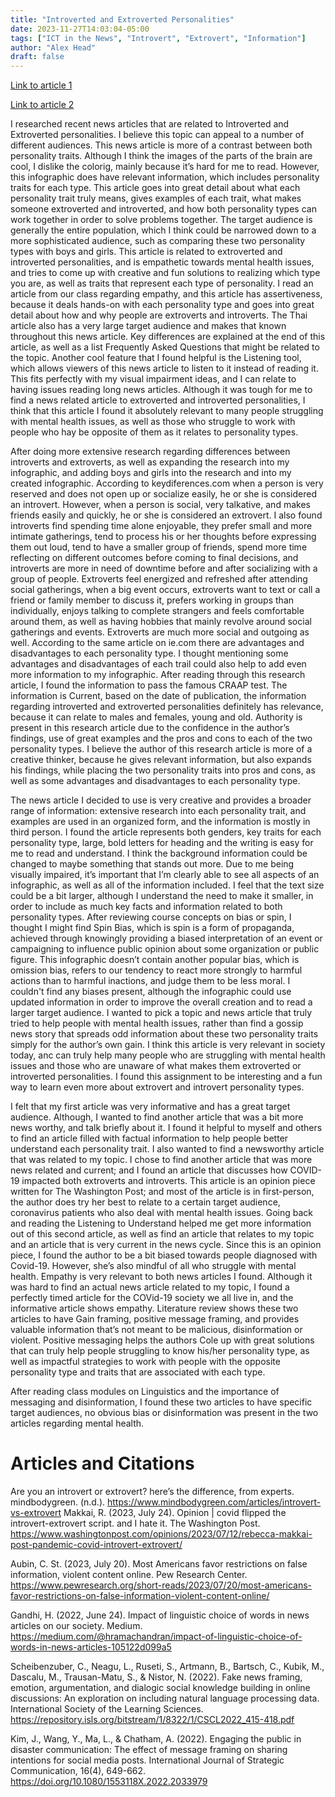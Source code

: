 ```yaml
---
title: "Introverted and Extroverted Personalities"
date: 2023-11-27T14:03:04-05:00
tags: ["ICT in the News", "Introvert", "Extrovert", "Information"]
author: "Alex Head"
draft: false
---
```

[Link to article 1](https://www.mindbodygreen.com/articles/introvert-vs-extrovert)

[Link to article 2](https://www.washingtonpost.com/opinions/2023/07/12/rebecca-makkai-post-pandemic-covid-introvert-extrovert/)



I researched recent news articles that are related to Introverted and Extroverted personalities. I believe this topic can appeal to a number of different audiences. This news article is more of a contrast between both personality traits. Although I think the images of the parts of the brain are cool, I dislike the colorig, mainly because it’s hard for me to read. However, this infographic does have relevant information, which includes personality traits for each type. This article goes into great detail about what each personality trait truly means, gives examples of each trait, what makes someone extroverted and introverted, and how both personality types can work together in order to solve problems together. The target audience is generally the entire population, which I think could be narrowed down to a more sophisticated audience, such as comparing these two personality types with boys and girls. This article is related to extroverted and introverted personalities, and is empathetic towards mental health issues, and tries to come up with creative and fun solutions to realizing which type you are, as well as traits that represent each type of personality. I read an article from our class regarding empathy, and this article has assertiveness, because it deals hands-on with each personality type and goes into great detail about how and why people are extroverts and introverts. The Thai article also has a very large target audience and makes that known throughout this news article. Key differences are explained at the end of this article, as well as a list Frequently Asked Questions that might be related to the topic. Another cool feature that I found helpful is the Listening tool, which allows viewers of this news article to listen to it instead of reading it. This fits perfectly with my visual impairment ideas, and I can relate to having issues reading long news articles. Although it was tough for me to find a news related article to extroverted and introverted personalities, I think that this article I found it absolutely relevant to many people struggling with mental health issues, as well as those who struggle to work with people who hay be opposite of them as it relates to personality types. 



After doing more extensive research regarding differences between introverts and extroverts, as well as expanding the research into my infographic, and adding boys and girls into the research and into my created infographic. According to keydiferences.com when a person is very reserved and does not open up or socialize easily, he or she is considered an introvert. However, when a person is social, very talkative, and makes friends easily and quickly, he or she is considered an extrovert. I also found introverts find spending time alone enjoyable, they prefer small and more intimate gatherings, tend to process his or her thoughts before expressing them out loud, tend to have a smaller group of friends, spend more time reflecting on different outcomes before coming to final decisions, and introverts are more in need of downtime before and after socializing with a group of people. Extroverts feel energized and refreshed after attending social gatherings, when a big event occurs, extroverts want to text or call a friend or family member to discuss it, prefers working in groups than individually, enjoys talking to complete strangers and feels comfortable around them, as well as having hobbies that mainly revolve around social gatherings and events. Extroverts are much more social and outgoing as well. According to the same article on ie.com there are advantages and disadvantages to each personality type. I thought mentioning some advantages and disadvantages of each trail could also help to add even more information to my infographic. After reading through this research article, I found the information to pass the famous CRAAP test. The information is Current, based on the date of publication, the information regarding introverted and extroverted personalities definitely has relevance, because it can relate to males and females, young and old. Authority is present in this research article due to the confidence in the author’s findings, use of great examples and the pros and cons to each of the two personality types. I believe the author of this research article is more of a creative thinker, because he gives relevant information, but also expands his findings, while placing the two personality traits into pros and cons, as well as some advantages and disadvantages to each personality type.

	

The news article I decided to use is very creative and provides a broader range of information: extensive research into each personality trait,  and examples are used in an organized form, and the information is mostly in third person. I found the article represents both genders, key traits for each personality type, large, bold letters for heading and the writing is easy for me to read and understand. I think the background information could be changed to maybe something that stands out more. Due to me being visually impaired, it’s important that I’m clearly able to see all aspects of an infographic, as well as all of the information included. I feel that the text size could be a bit larger, although I understand the need to make it smaller, in order to include as much key facts and information related to both personality types. After reviewing course concepts on bias or spin, I thought I might find Spin Bias, which is ​​spin is a form of propaganda, achieved through knowingly providing a biased interpretation of an event or campaigning to influence public opinion about some organization or public figure. This infographic doesn’t contain another popular bias, which is omission bias, refers to our tendency to react more strongly to harmful actions than to harmful inactions, and judge them to be less moral. I couldn't find any biases present, although the infographic could use updated information in order to improve the overall creation and to read a larger target audience. I wanted to pick a topic and news article that truly tried to help people with mental health issues, rather than find a gossip news story that spreads odd information about these two personality traits simply for the author’s own gain. I think this article is very relevant in society today, anc can truly help many people who are struggling with mental health issues and those who are unaware of what makes them extroverted or introverted personalities. I found this assignment to be interesting and a fun way to learn even more about extrovert and introvert personality types. 



I felt that my first article was very informative and has a great target audience. Although, I wanted to find another article that was a bit more news worthy, and talk briefly about it. I found it helpful to myself and others to find an article filled with factual information to help people better understand each personality trait. I also wanted to find a newsworthy article that was related to my topic. I chose to find another article that was more news related and current; and I found an article that discusses how COVID-19 impacted both extroverts and introverts. This article is an opinion piece written for The Washington Post; and most of the article is in first-person, the author does try her best to relate to a certain target audience, coronavirus patients who also deal with mental health issues. Going back and reading the Listening to Understand helped me get more information out of this second article, as well as find an article that relates to my topic and an article that is very current in the news cycle. Since this is an opinion piece, I found the author to be a bit biased towards people diagnosed with Covid-19. However, she’s also mindful of all who struggle with mental health. Empathy is very relevant to both news articles I found. Although it was hard to find an actual news article related to my topic, I found a perfectly timed article for the COVid-19 society we all live in, and the informative article shows empathy. Literature review shows these two articles to have Gain framing, positive message framing, and provides valuable information that’s not meant to be malicious, disinformation or violent. Positive messaging helps the authors Cole up with great solutions that can truly help people struggling to know his/her personality type, as well as impactful strategies to work with people with the opposite personality type and traits that are associated with each type.



After reading class modules on Linguistics and the importance of messaging and disinformation, I found these two articles to have specific target audiences, no obvious bias or disinformation was present in the two articles regarding mental health. 


# Articles and Citations

Are you an introvert or extrovert? here’s the difference, from experts. mindbodygreen. (n.d.). https://www.mindbodygreen.com/articles/introvert-vs-extrovert
Makkai, R. (2023, July 24). Opinion | covid flipped the introvert-extrovert script. and I hate it. The Washington Post. https://www.washingtonpost.com/opinions/2023/07/12/rebecca-makkai-post-pandemic-covid-introvert-extrovert/ 

Aubin, C. St. (2023, July 20). Most Americans favor restrictions on false information, violent content online. Pew Research Center. https://www.pewresearch.org/short-reads/2023/07/20/most-americans-favor-restrictions-on-false-information-violent-content-online/

Gandhi, H. (2022, June 24). Impact of linguistic choice of words in news articles on our society. Medium. https://medium.com/@hramachandran/impact-of-linguistic-choice-of-words-in-news-articles-105122d099a5


Scheibenzuber, C., Neagu, L., Ruseti, S., Artmann, B., Bartsch, C., Kubik, M., Dascalu, M., Trausan-Matu, S., & Nistor, N. (2022). Fake news framing, emotion, argumentation, and dialogic social knowledge building in online discussions: An exploration on including natural language processing data. International Society of the Learning Sciences. https://repository.isls.org/bitstream/1/8322/1/CSCL2022_415-418.pdf

Kim, J., Wang, Y., Ma, L., & Chatham, A. (2022). Engaging the public in disaster communication: The effect of message framing on sharing intentions for social media posts. International Journal of Strategic Communication, 16(4), 649-662. https://doi.org/10.1080/1553118X.2022.2033979
